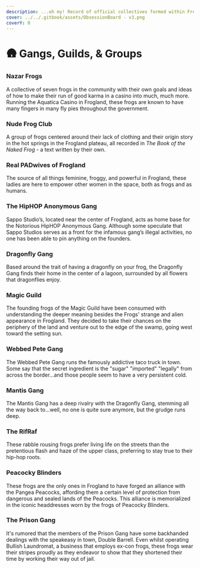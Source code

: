 ```yaml
---
description: ...oh my! Record of official collectives formed within Frogland.
cover: ../../.gitbook/assets/ObsessionBoard - v3.png
coverY: 0
---
```


# 🛖 Gangs, Guilds, & Groups

### Nazar Frogs

A collective of seven frogs in the community with their own goals and ideas of how to make their run of good karma in a casino into much, much more. Running the Aquatica Casino in Frogland, these frogs are known to have many fingers in many fly pies throughout the government.&#x20;

### Nude Frog Club

A group of frogs centered around their lack of clothing and their origin story in the hot springs in the Frogland plateau, all recorded in _The Book of the Naked Frog_ - a text written by their own.&#x20;

### Real PADwives of Frogland

The source of all things feminine, froggy, and powerful in Frogland, these ladies are here to empower other women in the space, both as frogs and as humans.&#x20;

### The HipHOP Anonymous Gang

Sappo Studio’s, located near the center of Frogland, acts as home base for the Notorious HipHOP Anonymous Gang. Although some speculate that Sappo Studios serves as a front for the infamous gang’s illegal activities, no one has been able to pin anything on the founders.&#x20;

### Dragonfly Gang

Based around the trait of having a dragonfly on your frog, the Dragonfly Gang finds their home in the center of a lagoon, surrounded by all flowers that dragonflies enjoy.&#x20;

### Magic Guild

The founding frogs of the Magic Guild have been consumed with understanding the deeper meaning besides the Frogs' strange and alien appearance in Frogland. They decided to take their chances on the periphery of the land and venture out to the edge of the swamp, going west toward the setting sun.

### Webbed Pete Gang

The Webbed Pete Gang runs the famously addictive taco truck in town. Some say that the secret ingredient is the "sugar" "imported" "legally" from across the border...and those people seem to have a very persistent cold.&#x20;

### Mantis Gang

The Mantis Gang has a deep rivalry with the Dragonfly Gang, stemming all the way back to...well, no one is quite sure anymore, but the grudge runs deep.

### The RifRaf

These rabble rousing frogs prefer living life on the streets than the pretentious flash and haze of the upper class, preferring to stay true to their hip-hop roots.&#x20;

### Peacocky Blinders

These frogs are the only ones in Frogland to have forged an alliance with the Pangea Peacocks, affording them a certain level of protection from dangerous and sealed lands of the Peacocks. This alliance is memorialized in the iconic headdresses worn by the frogs of Peacocky Blinders.&#x20;

### The Prison Gang

It's rumored that the members of the Prison Gang have some backhanded dealings with the speakeasy in town, Double Barrell. Even whilst operating Bullish Laundromat, a business that employs ex-con frogs, these frogs wear their stripes proudly as they endeavor to show that they shortened their time by working their way out of jail.&#x20;

